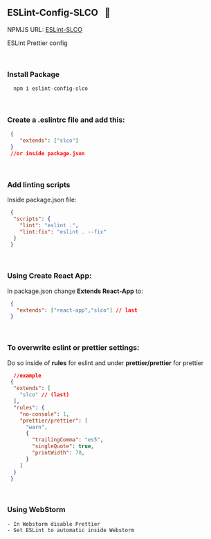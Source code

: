 ## ESLint-Config-SLCO &nbsp; :page_with_curl:

NPMJS URL: <a href="https://www.npmjs.com/package/eslint-config-slco" title="SLCO" target="_blank">ESLint-SLCO</a> 

ESLint Prettier config

<br />

### Install Package

```js
  npm i eslint-config-slco
```
<br />

### Create a .eslintrc file and add this:

```json
 {
    "extends": ["slco"]
 }
 //or inside package.json
```
<br />

### Add linting scripts

Inside package.json file:

```json
 {
  "scripts": {
    "lint": "eslint .",
    "lint:fix": "eslint . --fix"
  }
 }
```

<br />

### Using Create React App:

In package.json change **Extends React-App** to:

```json
 {
   "extends": ["react-app","slco"] // last
 }
```


<br />

### To overwrite __eslint__ or __prettier__ settings:

Do so inside of **rules** for eslint and under **prettier/prettier** for prettier

```json
  //example  
 {
  "extends": [
    "slco" // (last)
  ],
  "rules": {
    "no-console": 1,
    "prettier/prettier": [
      "warn",
      {
        "trailingComma": "es5",
        "singleQuote": true,
        "printWidth": 70,
      }
    ]
  }
 }
```

<br />

### Using WebStorm

```text
- In Webstorm disable Prettier
- Set ESLint to automatic inside Webstorm
```













